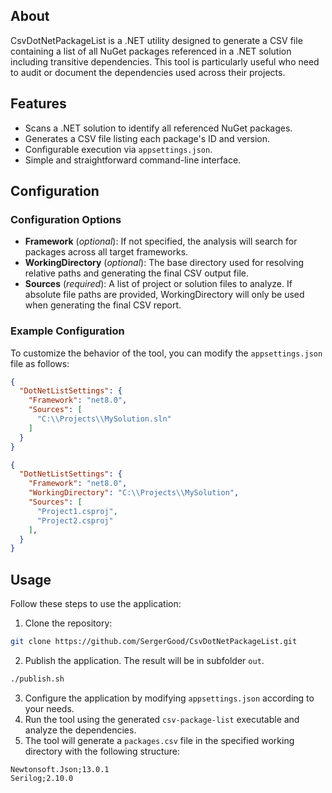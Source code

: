 ## About

CsvDotNetPackageList is a .NET utility designed to generate a CSV file containing a list of all NuGet packages referenced in a .NET solution including transitive dependencies. This tool is particularly useful who need to audit or document the dependencies used across their projects.

## Features

- Scans a .NET solution to identify all referenced NuGet packages.
- Generates a CSV file listing each package's ID and version.
- Configurable execution via `appsettings.json`.
- Simple and straightforward command-line interface.

## Configuration

### Configuration Options

- **Framework** (_optional_): If not specified, the analysis will search for packages across all target frameworks.
- **WorkingDirectory** (_optional_): The base directory used for resolving relative paths and generating the final CSV output file.
- **Sources** (_required_): A list of project or solution files to analyze. If absolute file paths are provided, WorkingDirectory will only be used when generating the final CSV report.

### Example Configuration

To customize the behavior of the tool, you can modify the `appsettings.json` file as follows:

```json
{
  "DotNetListSettings": {
    "Framework": "net8.0",
    "Sources": [
      "C:\\Projects\\MySolution.sln"
    ]
  }
}
```

```json
{
  "DotNetListSettings": {
    "Framework": "net8.0",
    "WorkingDirectory": "C:\\Projects\\MySolution",
    "Sources": [
      "Project1.csproj",
      "Project2.csproj"
    ],
  }
}
```

## Usage

Follow these steps to use the application:

1. Clone the repository:
```bash
git clone https://github.com/SergerGood/CsvDotNetPackageList.git
```
2. Publish the application. The result will be in subfolder `out`.
```bash
./publish.sh
```
3. Configure the application by modifying `appsettings.json` according to your needs.
4. Run the tool using the generated `csv-package-list` executable and analyze the dependencies.
5. The tool will generate a `packages.csv` file in the specified working directory with the following structure:
```csv
Newtonsoft.Json;13.0.1
Serilog;2.10.0
```
